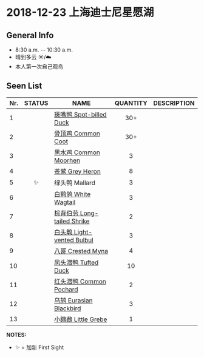 # 2018-12-23 上海迪士尼星愿湖

## General Info
*  8:30 a.m. -- 10:30 a.m.
*  晴到多云  :sunny:/:cloud:
*  本人第一次自己观鸟

## Seen List
Nr.|STATUS | NAME                                   | QUANTITY| DESCRIPTION                    |
|--| :--:  |----------------------------------------| :-----: |--------------------------------|
|1| |[斑嘴鸭 Spot-billed Duck](https://github.com/simonace/My-Birding-Log/blob/master/have-seen-list.md#%E6%96%91%E5%98%B4%E9%B8%AD-spot-billed-duck)| 30+  | |
|2| |[骨顶鸡 Common Coot](https://github.com/simonace/My-Birding-Log/blob/master/have-seen-list.md#%E9%AA%A8%E9%A1%B6%E9%B8%A1-common-coot)| 30+ |   |
|3| |[黑水鸡 Common Moorhen](https://github.com/simonace/My-Birding-Log/blob/master/have-seen-list.md#%E9%BB%91%E6%B0%B4%E9%B8%A1-common-moorhen)| 3 |      |
|4| |[苍鹭 Grey Heron](https://github.com/simonace/My-Birding-Log/blob/master/have-seen-list.md#%E8%8B%8D%E9%B9%AD-grey-heron)|8 |    |
|5|:sparkles:|绿头鸭 Mallard| 3 | |
|6||[白鹡鸰 White Wagtail](https://github.com/simonace/My-Birding-Log/blob/master/have-seen-list.md#%E7%99%BD%E9%B9%A1%E9%B8%B0-white-wagtail)| 3 |  |
|7| |[棕背伯劳 Long-tailed Shrike](https://github.com/simonace/My-Birding-Log/blob/master/have-seen-list.md#%E6%A3%95%E8%83%8C%E4%BC%AF%E5%8A%B3-long-tailed-shrike)| 2 | |
|8| |[白头鹎 Light-vented Bulbul](https://github.com/simonace/My-Birding-Log/blob/master/have-seen-list.md#%E7%99%BD%E5%A4%B4%E9%B9%8E-light-vented-bulbul)|3  |   |
|9| |[八哥 Crested Myna](https://github.com/simonace/My-Birding-Log/blob/master/have-seen-list.md#%E5%85%AB%E5%93%A5-crested-myna)|4|      |
|10||[凤头潜鸭 Tufted Duck](https://github.com/simonace/My-Birding-Log/blob/master/have-seen-list.md#%E5%87%A4%E5%A4%B4%E6%BD%9C%E9%B8%AD-tufted-duck)| 10 | |
|11||[红头潜鸭 Common Pochard](https://github.com/simonace/My-Birding-Log/blob/master/have-seen-list.md#%E7%BA%A2%E5%A4%B4%E6%BD%9C%E9%B8%AD-common-pochard)| 2 |  |
|12| |[乌鸫 Eurasian Blackbird](https://github.com/simonace/My-Birding-Log/blob/master/have-seen-list.md#%E4%B9%8C%E9%B8%AB-eurasian-blackbird)| 3 |  |
|13| |[小鸊鷉 Little Grebe](https://github.com/simonace/My-Birding-Log/blob/master/have-seen-list.md#%E5%B0%8F%E9%B8%8A%E9%B7%89-little-grebe)| 1 | |

**NOTES:**
- :sparkles: = 加新 First Sight
